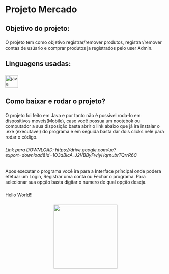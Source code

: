 <h1 align="left">Projeto Mercado</h1>

###

<h2 align="left">Objetivo do projeto:</h2>

###

<p align="left">O projeto tem como objetivo registrar/remover produtos, registrar/remover contas de usúario e comprar produtos ja registrados pelo user Admin.</p>

###

<h2 align="left">Linguagens usadas:</h2>

###

<div align="left">
  <img src="https://skillicons.dev/icons?i=java" height="40" alt="java logo"  />
</div>

###

<h2 align="left">Como baixar e rodar o projeto?</h2>

###

<p align="left">O projeto foi feito em Java e por tanto não é possivel roda-lo em dispositivos moveis(Mobile), caso você possua um nootebok ou computador a sua disposição basta abrir o link abaixo que já ira instalar o .exe (executavel) do programa e em seguida basta dar dois clicks nele para rodar o código.</p>

###

<h6 align="left">Link para DOWNLOAD: https://drive.google.com/uc?export=download&id=1O3dBlcA_J2VBByFwiyHqrnubrTQrrR6C</h6>

###

<p align="left">Apos executar o programa você ira para a Interface príncipal onde podera efetuar um Login, Registrar uma conta ou Fechar o programa. Para selecionar sua opção basta digitar o numero de qual opção deseja.</p>

###

<p align="left">Hello World!!</p>

###

<div align="center">
  <img height="200" src="https://drive.google.com/drive/u/0/my-drive"  />
</div>

###
